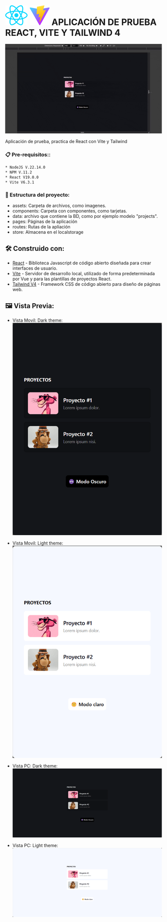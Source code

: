 # ![logo](src/assets/react.svg?raw=true"logo") ![logo](src/assets/vite.svg?raw=true"logo")   APLICACIÓN DE PRUEBA REACT, VITE Y TAILWIND 4

![logo](src/assets/project_preview.gif?raw=true"logo")  

Aplicación de prueba, practica de React con Vite y Tailwind

### 📋 Pre-requisitos::
    * NodeJS V.22.14.0
    * NPM V.11.2
    * React V19.0.0
    * Vite V6.3.1

### 📂 Estructura del proyecto:
* assets: Carpeta de archivos, como imagenes.
* components: Carpeta con componentes, como tarjetas.
* data: archivo que contiene la BD, como por ejemplo modelo "projects".
* pages: Páginas de la aplicación
* routes: Rutas de la apliación
* store: Almacena en el localstorage

## 🛠️ Construido con:
* [React](https://es.react.dev/) - Biblioteca Javascript de código abierto diseñada para crear interfaces de usuario.
* [Vite](https://vite.dev/guide/) - Servidor de desarrollo local, utilizado de forma predeterminada por Vue y para las plantillas de proyectos React.
* [Tailwind V4](https://tailwindcss.com/) - Framework CSS de código abierto para diseño de páginas web.

## 🖼️ Vista Previa:
* Vista Movil: Dark theme:  
![screenshot one](src/assets/screenshot_one.png?raw=true"logo") 

* Vista Movil: Light theme:  
![screenshot two](src/assets/screenshot_two.png?raw=true"logo") 

* Vista PC: Dark theme:  
![screenshot three](src/assets/screenshot_three.png?raw=true"logo") 

* Vista PC: Light theme:  
![screenshot four](src/assets/screenshot_four.png?raw=true"logo") 

